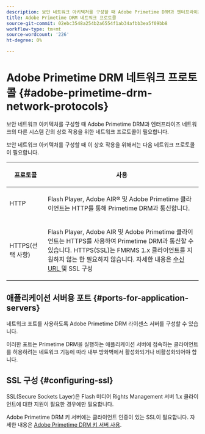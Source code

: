 ```yaml
---
description: 보안 네트워크 아키텍처를 구성할 때 Adobe Primetime DRM과 엔터프라이즈 네트워크의 다른 시스템 간의 상호 작용을 위한 네트워크 프로토콜이 필요합니다.
title: Adobe Primetime DRM 네트워크 프로토콜
source-git-commit: 02ebc3548a254b2a6554f1ab34afbb3ea5f09bb8
workflow-type: tm+mt
source-wordcount: '226'
ht-degree: 0%

---
```


# Adobe Primetime DRM 네트워크 프로토콜 {#adobe-primetime-drm-network-protocols}

보안 네트워크 아키텍처를 구성할 때 Adobe Primetime DRM과 엔터프라이즈 네트워크의 다른 시스템 간의 상호 작용을 위한 네트워크 프로토콜이 필요합니다.

보안 네트워크 아키텍처를 구성할 때 이 상호 작용을 위해서는 다음 네트워크 프로토콜이 필요합니다.

<table frame="all" colsep="1" rowsep="1" class="+ topic/table adobe-d/table " id="table_itc_33z_n4"> 
 <thead class="- topic/thead "> 
  <tr rowsep="1" class="- topic/row "> 
   <th colname="1" class="- topic/entry entry"> <p class="- topic/p ">프로토콜 </p> </th> 
   <th colname="2" class="- topic/entry entry"> <p class="- topic/p ">사용 </p> </th> 
  </tr> 
 </thead>
 <tbody class="- topic/tbody "> 
  <tr rowsep="1" class="- topic/row "> 
   <td colname="1" class="- topic/entry "> <p class="- topic/p ">HTTP </p> </td> 
   <td colname="2" class="- topic/entry "> <p class="- topic/p ">Flash Player, Adobe AIR® 및 Adobe Primetime 클라이언트는 HTTP를 통해 Primetime DRM과 통신합니다. </p> </td> 
  </tr> 
  <tr rowsep="0" class="- topic/row "> 
   <td colname="1" class="- topic/entry "> <p class="- topic/p ">HTTPS(선택 사항) </p> </td> 
   <td colname="2" class="- topic/entry "> <p class="- topic/p ">Flash Player, Adobe AIR 및 Adobe Primetime 클라이언트는 HTTPS를 사용하여 Primetime DRM과 통신할 수 있습니다. HTTPS(SSL)는 FMRMS 1.x 클라이언트를 지원하지 않는 한 필요하지 않습니다. 자세한 내용은 <a href="../../secure-deployment-guidelines/overview/network-topology-firewall-rules.md" format="dita" scope="local"> 수신 URL </a> 및 SSL 구성 </p> </td> 
  </tr> 
 </tbody> 
</table>

## 애플리케이션 서버용 포트 {#ports-for-application-servers}

네트워크 포트를 사용하도록 Adobe Primetime DRM 라이센스 서버를 구성할 수 있습니다.

이러한 포트는 Primetime DRM을 실행하는 애플리케이션 서버에 접속하는 클라이언트를 허용하려는 네트워크 기능에 따라 내부 방화벽에서 활성화되거나 비활성화되어야 합니다.

## SSL 구성 {#configuring-ssl}

SSL(Secure Sockets Layer)은 Flash 미디어 Rights Management 서버 1.x 클라이언트에 대한 지원이 필요한 경우에만 필요합니다.

Adobe Primetime DRM 키 서버에는 클라이언트 인증이 있는 SSL이 필요합니다. 자세한 내용은 [Adobe Primetime DRM 키 서버 사용](../../using-the-drm-key-server/requirements.md).
